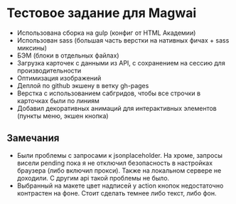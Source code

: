 # Тестовое задание для Magwai

* Использована сборка на gulp (конфиг от HTML Академии)
* Использован sass (большая часть верстки на нативных фичах + sass миксины)
* БЭМ (блоки в отдельных файлах)
* Загрузка карточек с данными из API, с сохранением на сессию для производительности
* Оптимизация изображений
* Деплой по github экшену в ветку gh-pages
* Верстка с использованием сабгридов, чтобы все строчки в карточках были по линиям
* Добавил декоративных анимаций для интерактивных элементов (пункты меню, экшен кнопка)

## Замечания

* Были проблемы с запросами к jsonplaceholder. На хроме, запросы висели pending пока я не отключил безопасность в настройках браузера (либо включил прокси). Также на локальном сервере не доходили. С другим api такой проблемы не было.
* Выбранный на макете цвет надписей у action кнопок недостаточно контрастен на фоне. Стоит сделать темнее либо текст, либо фон.
